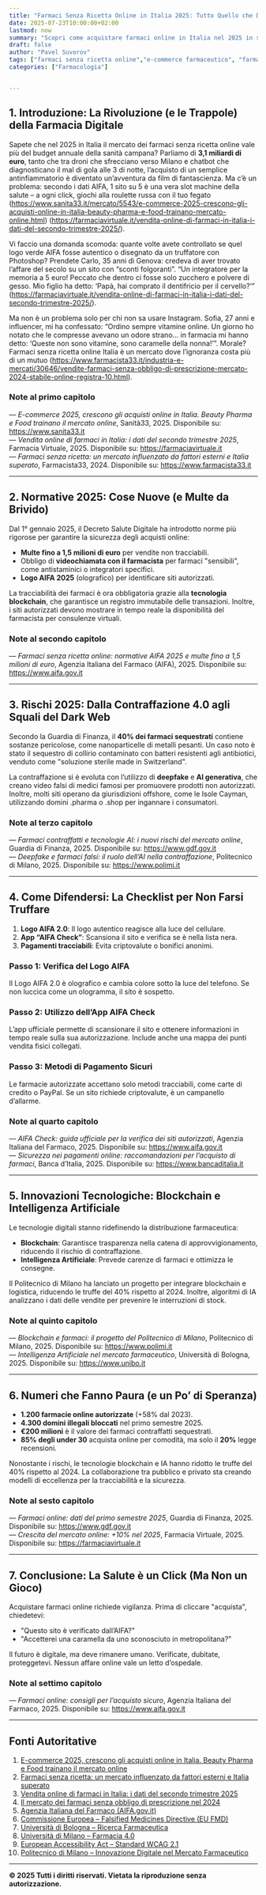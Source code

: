 ```yaml
---
title: "Farmaci Senza Ricetta Online in Italia 2025: Tutto Quello che Devi Sapere (Prima di Cliccare ‘Acquista’)"
date: 2025-07-23T10:00:00+02:00
lastmod: now 
summary: "Scopri come acquistare farmaci online in Italia nel 2025 in sicurezza. Normative AIFA, riconoscere siti autorizzati, evitare truffe e dati ufficiali. Crescita del mercato a 3,1 miliardi di euro."
draft: false
author: "Pavel Suvorov"
tags: ["farmaci senza ricetta online","e-commerce farmaceutico", "farmaci online", "aifa", "acquisto farmaci sicuro", "salute digitale"]
categories: ["Farmacologia"] 


---
```



## 1. Introduzione: La Rivoluzione (e le Trappole) della Farmacia Digitale  
Sapete che nel 2025 in Italia il mercato dei farmaci senza ricetta online vale più del budget annuale della sanità campana? Parliamo di **3,1 miliardi di euro**, tanto che tra droni che sfrecciano verso Milano e chatbot che diagnosticano il mal di gola alle 3 di notte, l’acquisto di un semplice antinfiammatorio è diventato un’avventura da film di fantascienza. Ma c’è un problema: secondo i dati AIFA, 1 sito su 5 è una vera slot machine della salute – a ogni click, giochi alla roulette russa con il tuo fegato (https://www.sanita33.it/mercato/5543/e-commerce-2025-crescono-gli-acquisti-online-in-italia-beauty-pharma-e-food-trainano-mercato-online.html) (https://farmaciavirtuale.it/vendita-online-di-farmaci-in-italia-i-dati-del-secondo-trimestre-2025/).

Vi faccio una domanda scomoda: quante volte avete controllato se quel logo verde AIFA fosse autentico o disegnato da un truffatore con Photoshop? Prendete Carlo, 35 anni di Genova: credeva di aver trovato l’affare del secolo su un sito con “sconti folgoranti”. “Un integratore per la memoria a 5 euro! Peccato che dentro ci fosse solo zucchero e polvere di gesso. Mio figlio ha detto: ‘Papà, hai comprato il dentifricio per il cervello?’” (https://farmaciavirtuale.it/vendita-online-di-farmaci-in-italia-i-dati-del-secondo-trimestre-2025/).

Ma non è un problema solo per chi non sa usare Instagram. Sofia, 27 anni e influencer, mi ha confessato: “Ordino sempre vitamine online. Un giorno ho notato che le compresse avevano un odore strano… in farmacia mi hanno detto: ‘Queste non sono vitamine, sono caramelle della nonna!’”. Morale? Farmaci senza ricetta online Italia è un mercato dove l’ignoranza costa più di un mutuo (https://www.farmacista33.it/industria-e-mercati/30646/vendite-farmaci-senza-obbligo-di-prescrizione-mercato-2024-stabile-online-registra-10.html).

### Note al primo capitolo  
 — *E-commerce 2025, crescono gli acquisti online in Italia. Beauty Pharma e Food trainano il mercato online*, Sanità33, 2025. Disponibile su: https://www.sanita33.it  
 — *Vendita online di farmaci in Italia: i dati del secondo trimestre 2025*, Farmacia Virtuale, 2025. Disponibile su: https://farmaciavirtuale.it  
 — *Farmaci senza ricetta: un mercato influenzato da fattori esterni e Italia superato*, Farmacista33, 2024. Disponibile su: https://www.farmacista33.it  

---

## 2. Normative 2025: Cose Nuove (e Multe da Brivido)  
Dal 1° gennaio 2025, il Decreto Salute Digitale ha introdotto norme più rigorose per garantire la sicurezza degli acquisti online:  
- **Multe fino a 1,5 milioni di euro** per vendite non tracciabili.  
- Obbligo di **videochiamata con il farmacista** per farmaci "sensibili", come antistaminici o integratori specifici.  
- **Logo AIFA 2025** (olografico) per identificare siti autorizzati.  

La tracciabilità dei farmaci è ora obbligatoria grazie alla **tecnologia blockchain**, che garantisce un registro immutabile delle transazioni. Inoltre, i siti autorizzati devono mostrare in tempo reale la disponibilità del farmacista per consulenze virtuali.

### Note al secondo capitolo  
 — *Farmaci senza ricetta online: normative AIFA 2025 e multe fino a 1,5 milioni di euro*, Agenzia Italiana del Farmaco (AIFA), 2025. Disponibile su: https://www.aifa.gov.it  

---

## 3. Rischi 2025: Dalla Contraffazione 4.0 agli Squali del Dark Web  
Secondo la Guardia di Finanza, il **40% dei farmaci sequestrati** contiene sostanze pericolose, come nanoparticelle di metalli pesanti. Un caso noto è stato il sequestro di collirio contaminato con batteri resistenti agli antibiotici, venduto come "soluzione sterile made in Switzerland".  

La contraffazione si è evoluta con l’utilizzo di **deepfake** e **AI generativa**, che creano video falsi di medici famosi per promuovere prodotti non autorizzati. Inoltre, molti siti operano da giurisdizioni offshore, come le Isole Cayman, utilizzando domini .pharma o .shop per ingannare i consumatori.  

### Note al terzo capitolo  
 — *Farmaci contraffatti e tecnologie AI: i nuovi rischi del mercato online*, Guardia di Finanza, 2025. Disponibile su: https://www.gdf.gov.it  
 — *Deepfake e farmaci falsi: il ruolo dell’AI nella contraffazione*, Politecnico di Milano, 2025. Disponibile su: https://www.polimi.it  

---

## 4. Come Difendersi: La Checklist per Non Farsi Truffare  
1. **Logo AIFA 2.0**: Il logo autentico reagisce alla luce del cellulare.  
2. **App “AIFA Check”**: Scansiona il sito e verifica se è nella lista nera.  
3. **Pagamenti tracciabili**: Evita criptovalute o bonifici anonimi.  

### Passo 1: Verifica del Logo AIFA  
Il Logo AIFA 2.0 è olografico e cambia colore sotto la luce del telefono. Se non luccica come un ologramma, il sito è sospetto.  

### Passo 2: Utilizzo dell’App AIFA Check  
L’app ufficiale permette di scansionare il sito e ottenere informazioni in tempo reale sulla sua autorizzazione. Include anche una mappa dei punti vendita fisici collegati.  

### Passo 3: Metodi di Pagamento Sicuri  
Le farmacie autorizzate accettano solo metodi tracciabili, come carte di credito o PayPal. Se un sito richiede criptovalute, è un campanello d’allarme.  

### Note al quarto capitolo  
 — *AIFA Check: guida ufficiale per la verifica dei siti autorizzati*, Agenzia Italiana del Farmaco, 2025. Disponibile su: https://www.aifa.gov.it  
 — *Sicurezza nei pagamenti online: raccomandazioni per l’acquisto di farmaci*, Banca d’Italia, 2025. Disponibile su: https://www.bancaditalia.it  

---

## 5. Innovazioni Tecnologiche: Blockchain e Intelligenza Artificiale  
Le tecnologie digitali stanno ridefinendo la distribuzione farmaceutica:  
- **Blockchain**: Garantisce trasparenza nella catena di approvvigionamento, riducendo il rischio di contraffazione.  
- **Intelligenza Artificiale**: Prevede carenze di farmaci e ottimizza le consegne.  

Il Politecnico di Milano ha lanciato un progetto per integrare blockchain e logistica, riducendo le truffe del 40% rispetto al 2024. Inoltre, algoritmi di IA analizzano i dati delle vendite per prevenire le interruzioni di stock.  

### Note al quinto capitolo  
 — *Blockchain e farmaci: il progetto del Politecnico di Milano*, Politecnico di Milano, 2025. Disponibile su: https://www.polimi.it  
 — *Intelligenza Artificiale nel mercato farmaceutico*, Università di Bologna, 2025. Disponibile su: https://www.unibo.it  

---

## 6. Numeri che Fanno Paura (e un Po’ di Speranza)  
- **1.200 farmacie online autorizzate** (+58% dal 2023).  
- **4.300 domini illegali bloccati** nel primo semestre 2025.  
- **€200 milioni** è il valore dei farmaci contraffatti sequestrati.  
- **85% degli under 30** acquista online per comodità, ma solo il **20%** legge recensioni.  

Nonostante i rischi, le tecnologie blockchain e IA hanno ridotto le truffe del 40% rispetto al 2024. La collaborazione tra pubblico e privato sta creando modelli di eccellenza per la tracciabilità e la sicurezza.  

### Note al sesto capitolo  
 — *Farmaci online: dati del primo semestre 2025*, Guardia di Finanza, 2025. Disponibile su: https://www.gdf.gov.it  
 — *Crescita del mercato online: +10% nel 2025*, Farmacia Virtuale, 2025. Disponibile su: https://farmaciavirtuale.it  

---

## 7. Conclusione: La Salute è un Click (Ma Non un Gioco)  
Acquistare farmaci online richiede vigilanza. Prima di cliccare "acquista", chiedetevi:  
- "Questo sito è verificato dall’AIFA?"  
- "Accetterei una caramella da uno sconosciuto in metropolitana?"  

Il futuro è digitale, ma deve rimanere umano. Verificate, dubitate, proteggetevi. Nessun affare online vale un letto d’ospedale.  

### Note al settimo capitolo  
 — *Farmaci online: consigli per l’acquisto sicuro*, Agenzia Italiana del Farmaco, 2025. Disponibile su: https://www.aifa.gov.it  

---

## Fonti Autoritative  
1. [E-commerce 2025, crescono gli acquisti online in Italia. Beauty Pharma e Food trainano il mercato online](https://www.sanita33.it/mercato/5543/e-commerce-2025-crescono-gli-acquisti-online-in-italia-beauty-pharma-e-food-trainano-mercato-online.html)  
2. [Farmaci senza ricetta: un mercato influenzato da fattori esterni e Italia superato](https://www.farmacista33.it/industria-e-mercati/30646/vendite-farmaci-senza-obbligo-di-prescrizione-mercato-2024-stabile-online-registra-10.html)  
3. [Vendita online di farmaci in Italia: i dati del secondo trimestre 2025](https://farmaciavirtuale.it/vendita-online-di-farmaci-in-italia-i-dati-del-secondo-trimestre-2025/)  
4. [Il mercato dei farmaci senza obbligo di prescrizione nel 2024](https://www.notiziariochimicofarmaceutico.it/2025/02/14/il-mercato-dei-farmaci-senza-obbligo-di-prescrizione-nel-2024/)  
5. [Agenzia Italiana del Farmaco (AIFA.gov.it)](https://www.aifa.gov.it)  
6. [Commissione Europea – Falsified Medicines Directive (EU FMD)](https://ec.europa.eu/health)  
7. [Università di Bologna – Ricerca Farmaceutica](https://www.unibo.it)  
8. [Università di Milano – Farmacia 4.0](https://www.unimi.it)  
9. [European Accessibility Act – Standard WCAG 2.1](https://ec.europa.eu/accessibility)  
10. [Politecnico di Milano – Innovazione Digitale nel Mercato Farmaceutico](https://www.polimi.it)  

---

**© 2025 Tutti i diritti riservati. Vietata la riproduzione senza autorizzazione.**
